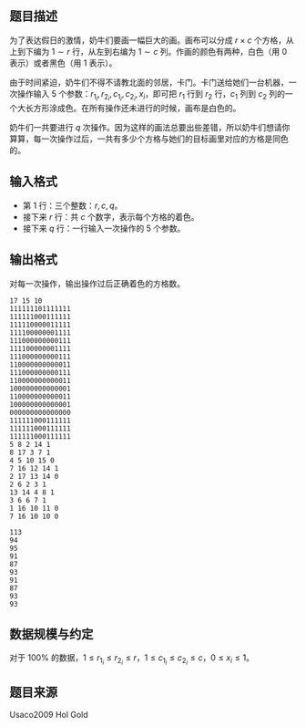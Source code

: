 ## 题目描述
为了表达假日的激情，奶牛们要画一幅巨大的画。画布可以分成 $r\times c$ 个方格，从上到下编为 $1\sim r$ 行，从左到右编为 $1\sim c$ 列。作画的颜色有两种，白色（用 $0$ 表示）或者黑色（用 $1$ 表示）。

由于时间紧迫，奶牛们不得不请教北面的邻居，卡门。卡门送给她们一台机器，一次操作输入 $5$ 个参数：$r_{1_i}, r_{2_i}, c_{1_i}, c_{2_i},x_i$，即可把 $r_1$ 行到 $r_2$ 行，$c_1$ 列到 $c_2$ 列的一个大长方形涂成色。在所有操作还未进行的时候，画布是白色的。

奶牛们一共要进行 $q$ 次操作。因为这样的画法总要出些差错，所以奶牛们想请你算算，每一次操作过后，一共有多少个方格与她们的目标画里对应的方格是同色的。

## 输入格式
* 第 $1$ 行：三个整数：$r,c,q$。
* 接下来 $r$ 行：共 $c$ 个数字，表示每个方格的着色。
* 接下来 $q$ 行：一行输入一次操作的 $5$ 个参数。
## 输出格式
对每一次操作，输出操作过后正确着色的方格数。
```input1
17 15 10
111111101111111
111111000111111
111110000011111
111100000001111
111000000000111
111100000001111
111000000000111
110000000000011
111000000000111
110000000000011
100000000000001
110000000000011
100000000000001
000000000000000
111111000111111
111111000111111
111111000111111
5 8 2 14 1
8 17 3 7 1
4 5 10 15 0
7 16 12 14 1
2 17 13 14 0
2 6 2 3 1
13 14 4 8 1
3 6 6 7 1
1 16 10 11 0
7 16 10 10 0
```
```output1
113
94
95
91
87
93
91
87
93
93
```
## 数据规模与约定
对于 $100\%$ 的数据，$1 \le r_{1_i} \le r_{2_i} \le r$，$1 \le c_{1_i} \le c_{2_i} \le c$，$0 \le x_i \le 1$。

## 题目来源
Usaco2009 Hol Gold